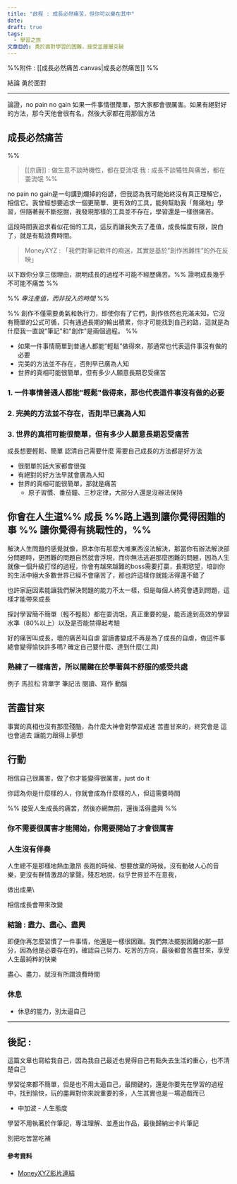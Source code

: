 ```yaml
---
title: "啟程 : 成長必然痛苦，但你可以樂在其中"
date: 
draft: true
tags:
  - 學習之旅
文章目的: 勇於面對學習的困難，接受並層層突破
---
```

%%附件 : [[成長必然痛苦.canvas|成長必然痛苦]] %%

結論 勇於面對

---
論證，no pain no gain 如果一件事情很簡單，那大家都會很厲害。如果有絕對好的方法，那今天他會很有名，然後大家都在用那個方法


## 成長必然痛苦
%% 
> [[京唐]] : 做生意不談時機性，都在耍流氓
> 我 : 成長不談犧牲與痛苦，都在耍流氓 %%

no pain no gain是一句講到爛掉的俗諺，但我認為我可能始終沒有真正理解它，相信它。我曾經想要追求一個更簡單、更有效的工具，能夠幫助我「無痛地」學習，但隨著我不斷挖掘，我發現那樣的工具並不存在，學習還是一樣很痛苦。

這段時間我追求看似花俏的工具，這反而讓我失去了產值，成長幅度有限，說白了，就是有點浪費時間。

> MoneyXYZ : 「我們對筆記軟件的痴迷，其實是基於”創作困難性”的外在反映」

以下跟你分享三個理由，說明成長的過程不可能不經歷痛苦。%% 證明成長幾乎不可能不痛苦 %%

%% *專注產值，而非投入的時間* %%

%% 創作不僅需要勇氣和執行力，即使你有了它們，創作依然也充滿未知，它沒有簡單的公式可循，只有通過長期的輸出積累，你才可能找到自己的路，這就是為什麼我一直說"筆記"和"創作"是兩個過程。 %%

- 如果一件事情簡單到普通人都能"輕鬆"做得來，那通常也代表這件事沒有做的必要
- 完美的方法並不存在，否則早已廣為人知
- 世界的真相可能很簡單，但有多少人願意長期忍受痛苦

### 1. 一件事情普通人都能"輕鬆"做得來，那也代表這件事沒有做的必要

### 2. 完美的方法並不存在，否則早已廣為人知

### 3. 世界的真相可能很簡單，但有多少人願意長期忍受痛苦



成長想要輕鬆、簡單
認清自己需要什麼
需要自己成長的方法都是好方法

- 很間單的話大家都會很強
- 有絕對的好方法早就會廣為人知
- 世界的真相可能很簡單，那就是痛苦
	- 原子習慣、番茄鐘、三秒定律，大部分人還是沒辦法保持

## 你會在人生道%% 成長 %%路上遇到讓你覺得困難的事 %% 讓你覺得有挑戰性的，%%
 解決人生問題的感覺就像，原本你有那麼大堆東西沒法解決，那當你有辦法解決部分問題時，更困難的問題自然就會浮現，而你無法逃避那麼困難的問題，因為人生就像一個升級打怪的過程，你會有越來越難的boss需要打贏，長期慾望，培訓你的生活中絕大多數世界已經不會痛苦了，那也許這樣你就能活得還不錯了

也許家庭因素能讓我們解決問題的能力不太一樣，但是每個人終究會遇到問題，這樣才能帶來成長

探討學習簡不簡單（輕不輕鬆）都在耍流氓，真正重要的是，能否達到高效的學習水準（80%以上）以及是否能禁得起考驗



好的痛苦叫成長，壞的痛苦叫自虐
當讀書變成不再是為了成長的自虐，做這件事總會變得愉快許多嗎?
確定自己要什麼、達到什麼(工具)

### 熟練了一樣痛苦，所以關鍵在於學著與不舒服的感受共處

例子
馬拉松
背單字
筆記法
閱讀、寫作
動腦

## 苦盡甘來
事實的真相也沒有那麼殘酷，為什麼大神會對學習成迷
苦盡甘來的，終究會是
這也會過去
讓能力跟得上夢想

## 行動

相信自己很厲害，做了你才能變得很厲害，just do it

你認為你是什麼樣的人，你就會成為什麼樣的人，但這需要時間

%% 接受人生成長的痛苦，然後亦網無前，還後活得盡興 %%
### 你不需要很厲害才能開始，你需要開始了才會很厲害

### 人生沒有伴奏
人生總不是那樣地熱血激昂
長跑的時候、想要放棄的時候，沒有動破人心的音樂，更沒有群情激昂的掌聲。殘忍地說，似乎世界並不在意我，

做出成果\

相信成長會帶來改變
### 結論 : 盡力、盡心、盡興

即便你再怎麼習慣了一件事情，他還是一樣很困難。我們無法擺脫困難的那一部分，因為他是必要存在的，確認自己努力、吃苦的方向，最後都會苦盡甘來，享受人生最純粹的快樂

盡心、盡力，就沒有所謂浪費時間



### 休息

* 休息的能力，別太逼自己



---


## 後記 : 
這篇文章也寫給我自己，因為我自己最近也覺得自己有點失去生活的重心，也不清楚自己

學習從來都不簡單，但是也不用太逼自己，最關鍵的，還是你要先在學習的過程中，找到愉快，玩的盡興對你來說重要的多，人生其實也是一場遊戲而已

* 中加波 - 人生態度

學習不用執著於作筆記，專注理解、並產出作品，最後歸納出卡片筆記


別把吃苦當吃補

#### 參考資料
- [MoneyXYZ影片連結](https://www.youtube.com/watch?v=5kNCcpM61eo)